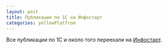 ```yaml
---
layout: post
title: Публикации по 1С на Инфостарт
categories: yellowPlatfrom
---
```


Все публикации по 1С и около того переехали на [Инфостарт](https://infostart.ru/profile/225415/).
